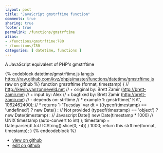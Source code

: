 ```yaml
---
layout: post
title: "JavaScript gmstrftime function"
comments: true
sharing: true
footer: true
permalink: /functions/gmstrftime
alias:
- /functions/gmstrftime:780
- /functions/780
categories: [ datetime, functions ]
---
```

A JavaScript equivalent of PHP's gmstrftime
<!-- more -->
{% codeblock datetime/gmstrftime.js lang:js https://raw.github.com/kvz/phpjs/master/functions/datetime/gmstrftime.js raw on github %}
function gmstrftime (format, timestamp) {
    // http://kevin.vanzonneveld.net
    // +   original by: Brett Zamir (http://brett-zamir.me)
    // +   input by: Alex
    // +   bugfixed by: Brett Zamir (http://brett-zamir.me)
    // -    depends on: strftime
    // *     example 1: gmstrftime("%A", 1062462400);
    // *     returns 1: 'Tuesday'
    var dt = ((typeof(timestamp) == 'undefined') ? new Date() : // Not provided
    (typeof(timestamp) == 'object') ? new Date(timestamp) : // Javascript Date()
    new Date(timestamp * 1000) // UNIX timestamp (auto-convert to int)
    );
    timestamp = Date.parse(dt.toUTCString().slice(0, -4)) / 1000;
    return this.strftime(format, timestamp);
}
{% endcodeblock %}
<ul>
 <li><a href="https://github.com/kvz/phpjs/blob/master/functions/datetime/gmstrftime.js">view on github</a></li>
 <li><a href="https://github.com/kvz/phpjs/edit/master/functions/datetime/gmstrftime.js">edit on github</a></li>
</ul>
